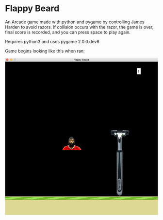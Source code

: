# Flappy Beard
An Arcade game made with python and pygame by controlling James Harden to avoid razors. If collision occurs with the razor, the game is over, final score is recorded, and you can press space to play again. 

Requires python3 and uses pygame 2.0.0.dev6 

Game begins looking like this when ran: 

<img src="images/openingScreen.png" width="600">
